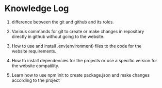 # Knowledge Log

1. difference between the git and github and its roles.

2. Various commands for git to create or make changes in repositary directly in github without going to the website.

3. How to use and install .env(environment) files to the code for the website requirements.

4. How to install dependencies for the projects or use a specific version for the website compatility.

5. Learn how to use npm init to create package.json and make changes according to the project 